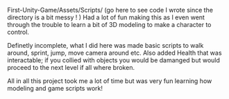 First-Unity-Game/Assets/Scripts/ (go here to see code I wrote since the directory is a bit messy ! )
Had a lot of fun making this as I even went through the trouble to learn a bit of 3D modeling to make a character to control.

Definetly incomplete, what I did here was made basic scripts to walk around, sprint, jump, move camera around etc.
Also added Health that was interactable; if you collied with objects you would be damanged but would proceed to the next level if all where broken.

All in all this project took me a lot of time but was very fun learning how modeling and game scripts work!
